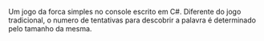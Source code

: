 Um jogo da forca simples no console escrito em C#. Diferente do jogo tradicional, o numero de tentativas para descobrir a palavra é determinado pelo tamanho da mesma.

